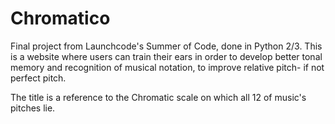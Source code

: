 # Chromatico
Final project from Launchcode's Summer of Code, done in Python 2/3.
This is a website where users can train their ears in order to develop better tonal memory and recognition of musical notation, to improve relative pitch- if not perfect pitch.

The title is a reference to the Chromatic scale on which all 12 of music's pitches lie.
